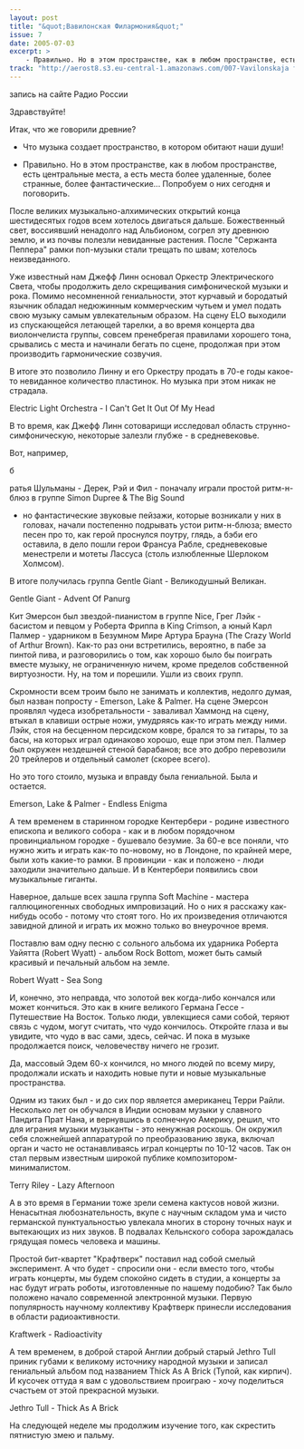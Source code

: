 ```yaml
---
layout: post
title: "&quot;Вавилонская Филармония&quot;"
issue: 7
date: 2005-07-03
excerpt: >
    - Правильно. Но в этом пространстве, как в любом пространстве, есть центральные места, а есть места более удаленные, более странные, более фантастические... Попробуем о них сегодня и поговорить.
track: "http://aerost8.s3.eu-central-1.amazonaws.com/007-Vavilonskaja filarmonija.mp3"
---
```


запись на сайте Радио России

Здравствуйте!

Итак, что же говорили древние?

- Что музыка создает пространство, в котором обитают наши души!

- Правильно. Но в этом пространстве, как в любом пространстве, есть центральные места, а есть места более удаленные, более странные, более фантастические... Попробуем о них сегодня и поговорить.

После великих музыкально-алхимических открытий конца шестидесятых годов всем хотелось двигаться дальше. Божественный свет, воссиявший ненадолго над Альбионом, согрел эту древнюю землю, и из почвы полезли невиданные растения. После "Сержанта Пеппера" рамки поп-музыки стали трещать по швам; хотелось неизведанного.

Уже известный нам Джефф Линн основал Оркестр Электрического Света, чтобы продолжить дело скрещивания симфонической музыки и рока. Помимо несомненной гениальности, этот курчавый и бородатый язычник обладал недюжинным коммерческим чутьем и умел подать свою музыку самым увлекательным образом. На сцену ELO выходили из спускающейся летающей тарелки, а во время концерта два виолончелиста группы, совсем пренебрегая правилами хорошего тона, срывались с места и начинали бегать по сцене, продолжая при этом производить гармонические созвучия.

В итоге это позволило Линну и его Оркестру продать в 70-е годы какое-то невиданное количество пластинок. Но музыка при этом никак не страдала.

Electric Light Orchestra - I Can't Get It Out Of My Head

В то время, как Джефф Линн сотоварищи исследовал область струнно-симфоническую, некоторые залезли глубже - в средневековье.

Вот, например,

б

ратья Шульманы - Дерек, Рэй и Фил - поначалу играли простой ритм-н-блюз в группе Simon Dupree & The Big Sound

- но фантастические звуковые пейзажи, которые возникали у них в головах, начали постепенно подрывать устои ритм-н-блюза; вместо песен про то, как герой проснулся поутру, глядь, а бэби его оставила, в дело пошли герои Франсуа Рабле, средневековые менестрели и мотеты Лассуса (столь излюбленные Шерлоком Холмсом).

В итоге получилась группа Gentle Giant - Великодушный Великан.

Gentle Giant - Advent Of Panurg

Кит Эмерсон был звездой-пианистом в группе Nice, Грег Лэйк - басистом и певцом у Роберта Фриппа в King Crimson, а юный Карл Палмер - ударником в Безумном Мире Артура Брауна (The Crazy World of Arthur Brown). Как-то раз они встретились, вероятно, в пабе за пинтой пива, и разговорились о том, как хорошо было бы поиграть вместе музыку, не ограниченную ничем, кроме пределов собственной виртуозности. Ну, на том и порешили. Ушли из своих групп.

Скромности всем троим было не занимать и коллектив, недолго думая, был назван попросту - Emerson, Lake & Palmer. На сцене Эмерсон проявлял чудеса изобретальности - заваливал Хаммонд на сцену, втыкал в клавиши острые ножи, умудряясь как-то играть между ними. Лэйк, стоя на бесценном персидском ковре, брался то за гитары, то за басы, на которых играл одинаково хорошо, еще при этом пел. Палмер был окружен нездешней стеной барабанов; все это добро перевозили 20 трейлеров и отдельный самолет (скорее всего).

Но это того стоило, музыка и вправду была гениальной. Была и остается.

Emerson, Lake & Palmer - Endless Enigma

А тем временем в старинном городке Кентербери - родине известного епископа и великого собора - как и в любом порядочном провинциальном городке - бушевало безумие. За 60-е все поняли, что нужно жить и играть как-то по-новому, но в Лондоне, по крайней мере, были хоть какие-то рамки. В провинции - как и положено - люди заходили значительно дальше. И в Кентербери появились свои музыкальные гиганты.

Наверное, дальше всех зашла группа Soft Machine - мастера галлюциногенных свободных импровизаций. Но о них я расскажу как-нибудь особо - потому что стоят того. Но их произведения отличаются завидной длиной и играть их можно только во внеурочное время.

Поставлю вам одну песню с сольного альбома их ударника Роберта Уайятта (Robert Wyatt) - альбом Rock Bottom, может быть самый красивый и печальный альбом на земле.

Robert Wyatt - Sea Song

И, конечно, это неправда, что золотой век когда-либо кончался или может кончиться. Это как в книге великого Германа Гессе - Путешествие На Восток. Только люди, увлекщиеся сами собой, теряют связь с чудом, могут считать, что чудо кончилось. Откройте глаза и вы увидите, что чудо в вас сами, здесь, сейчас. И пока в музыке продолжается поиск, человечеству ничего не грозит.

Да, массовый Эдем 60-х кончился, но много людей по всему миру, продолжали искать и находить новые пути и новые музыкальные пространства.

Одним из таких был - и до сих пор является американец Терри Райли. Несколько лет он обучался в Индии основам музыки у славного Пандита Прат Нана, и вернувшись в солнечную Америку, решил, что для играния музыки музыканты - это ненужная роскошь. Он окружил себя сложнейшей аппаратурой по преобразованию звука, включал орган и часто не останавливаясь играл концерты по 10-12 часов. Так он стал первым известным широкой публике композитором-минималистом.

Terry Riley - Lazy Afternoon

А в это время в Германии тоже зрели семена кактусов новой жизни. Ненасытная любознательность, вкупе с научным складом ума и чисто германской пунктуальностью увлекала многих в сторону точных наук и вытекающих из них звуков. В подвалах Кельнского собора зарождалась грядущая помесь человека и машины.

Простой бит-квартет "Крафтверк" поставил над собой смелый эксперимент. А что будет - спросили они - если вместо того, чтобы играть концерты, мы будем спокойно сидеть в студии, а концерты за нас будут играть роботы, изготовленные по нашему подобию? Так было положено начало современной электронной музыки. Первую популярность научному коллективу Крафтверк принесли исследования в области радиоактивности.

Kraftwerk - Radioactivity

А тем временем, в доброй старой Англии добрый старый Jethro Tull приник губами к великому источнику народной музыки и записал гениальный альбом под названием Thick As A Brick (Тупой, как кирпич). И кусочек оттуда я вам с удовольствием проиграю - хочу поделиться счастьем от этой прекрасной музыки.

Jethro Tull - Thick As A Brick

На следующей неделе мы продолжим изучение того, как скрестить пятнистую змею и пальму.
